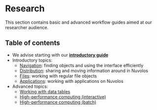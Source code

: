 # Research

This section contains basic and advanced workflow guides aimed at our researcher audience.

## Table of contents

* We advise starting with our [**introductory guide**](researcher-guide.md)
* Introductory topics:
  * [Navigation](../getting-started/navigation-in-nuvolos.md): finding objects and using the interface efficiently
  * [Distribution](../getting-started/distribute-objects-in-nuvolos/): sharing and moving information around in Nuvolos
  * [Files](../getting-started/work-with-files/): working with regular file objects
  * [Applications](../getting-started/work-with-applications/): working with applications on Nuvolos
* Advanced topics:
  * [Working with data tables](../data/work-with-data/)
  * [High-performance computing \(interactive\)](hpc-interactive.md)
  * [High-performance computing \(batch\)](high-performance-computing.md)

